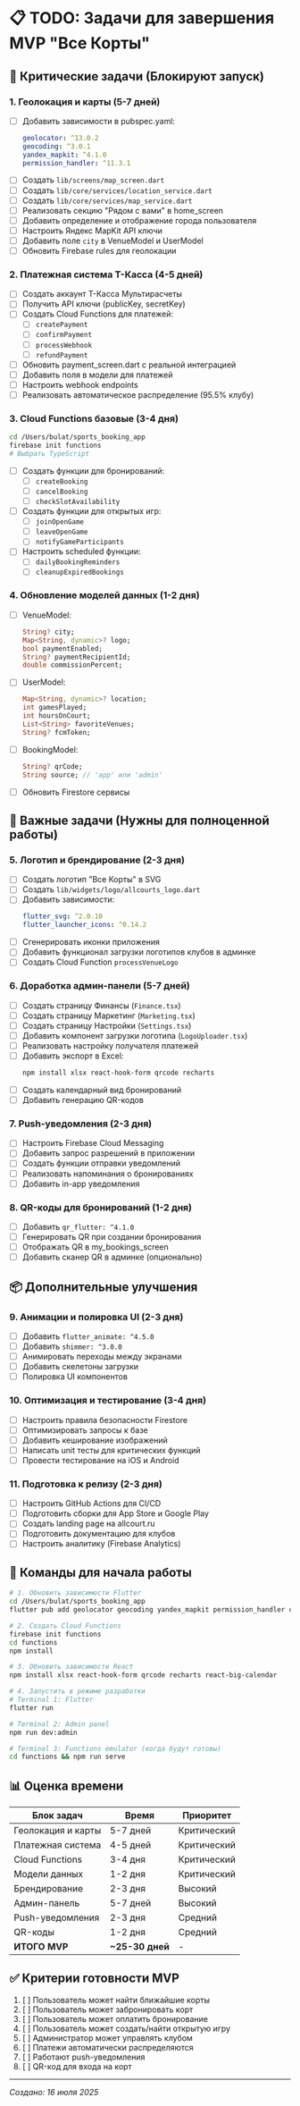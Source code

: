 # 📋 TODO: Задачи для завершения MVP "Все Корты"

## 🚨 Критические задачи (Блокируют запуск)

### 1. Геолокация и карты (5-7 дней)
- [ ] Добавить зависимости в pubspec.yaml:
  ```yaml
  geolocator: ^13.0.2
  geocoding: ^3.0.1
  yandex_mapkit: ^4.1.0
  permission_handler: ^11.3.1
  ```
- [ ] Создать `lib/screens/map_screen.dart`
- [ ] Создать `lib/core/services/location_service.dart`
- [ ] Создать `lib/core/services/map_service.dart`
- [ ] Реализовать секцию "Рядом с вами" в home_screen
- [ ] Добавить определение и отображение города пользователя
- [ ] Настроить Яндекс MapKit API ключи
- [ ] Добавить поле `city` в VenueModel и UserModel
- [ ] Обновить Firebase rules для геолокации

### 2. Платежная система Т-Касса (4-5 дней)
- [ ] Создать аккаунт Т-Касса Мультирасчеты
- [ ] Получить API ключи (publicKey, secretKey)
- [ ] Создать Cloud Functions для платежей:
  - [ ] `createPayment`
  - [ ] `confirmPayment`
  - [ ] `processWebhook`
  - [ ] `refundPayment`
- [ ] Обновить payment_screen.dart с реальной интеграцией
- [ ] Добавить поля в модели для платежей
- [ ] Настроить webhook endpoints
- [ ] Реализовать автоматическое распределение (95.5% клубу)

### 3. Cloud Functions базовые (3-4 дня)
```bash
cd /Users/bulat/sports_booking_app
firebase init functions
# Выбрать TypeScript
```
- [ ] Создать функции для бронирований:
  - [ ] `createBooking`
  - [ ] `cancelBooking`
  - [ ] `checkSlotAvailability`
- [ ] Создать функции для открытых игр:
  - [ ] `joinOpenGame`
  - [ ] `leaveOpenGame`
  - [ ] `notifyGameParticipants`
- [ ] Настроить scheduled функции:
  - [ ] `dailyBookingReminders`
  - [ ] `cleanupExpiredBookings`

### 4. Обновление моделей данных (1-2 дня)
- [ ] VenueModel:
  ```dart
  String? city;
  Map<String, dynamic>? logo;
  bool paymentEnabled;
  String? paymentRecipientId;
  double commissionPercent;
  ```
- [ ] UserModel:
  ```dart
  Map<String, dynamic>? location;
  int gamesPlayed;
  int hoursOnCourt;
  List<String> favoriteVenues;
  String? fcmToken;
  ```
- [ ] BookingModel:
  ```dart
  String? qrCode;
  String source; // 'app' или 'admin'
  ```
- [ ] Обновить Firestore сервисы

## 🎯 Важные задачи (Нужны для полноценной работы)

### 5. Логотип и брендирование (2-3 дня)
- [ ] Создать логотип "Все Корты" в SVG
- [ ] Создать `lib/widgets/logo/allcourts_logo.dart`
- [ ] Добавить зависимости:
  ```yaml
  flutter_svg: ^2.0.10
  flutter_launcher_icons: ^0.14.2
  ```
- [ ] Сгенерировать иконки приложения
- [ ] Добавить функционал загрузки логотипов клубов в админке
- [ ] Создать Cloud Function `processVenueLogo`

### 6. Доработка админ-панели (5-7 дней)
- [ ] Создать страницу Финансы (`Finance.tsx`)
- [ ] Создать страницу Маркетинг (`Marketing.tsx`)
- [ ] Создать страницу Настройки (`Settings.tsx`)
- [ ] Добавить компонент загрузки логотипа (`LogoUploader.tsx`)
- [ ] Реализовать настройку получателя платежей
- [ ] Добавить экспорт в Excel:
  ```bash
  npm install xlsx react-hook-form qrcode recharts
  ```
- [ ] Создать календарный вид бронирований
- [ ] Добавить генерацию QR-кодов

### 7. Push-уведомления (2-3 дня)
- [ ] Настроить Firebase Cloud Messaging
- [ ] Добавить запрос разрешений в приложении
- [ ] Создать функции отправки уведомлений
- [ ] Реализовать напоминания о бронированиях
- [ ] Добавить in-app уведомления

### 8. QR-коды для бронирований (1-2 дня)
- [ ] Добавить `qr_flutter: ^4.1.0`
- [ ] Генерировать QR при создании бронирования
- [ ] Отображать QR в my_bookings_screen
- [ ] Добавить сканер QR в админке (опционально)

## 📦 Дополнительные улучшения

### 9. Анимации и полировка UI (2-3 дня)
- [ ] Добавить `flutter_animate: ^4.5.0`
- [ ] Добавить `shimmer: ^3.0.0`
- [ ] Анимировать переходы между экранами
- [ ] Добавить скелетоны загрузки
- [ ] Полировка UI компонентов

### 10. Оптимизация и тестирование (3-4 дня)
- [ ] Настроить правила безопасности Firestore
- [ ] Оптимизировать запросы к базе
- [ ] Добавить кеширование изображений
- [ ] Написать unit тесты для критических функций
- [ ] Провести тестирование на iOS и Android

### 11. Подготовка к релизу (2-3 дня)
- [ ] Настроить GitHub Actions для CI/CD
- [ ] Подготовить сборки для App Store и Google Play
- [ ] Создать landing page на allcourt.ru
- [ ] Подготовить документацию для клубов
- [ ] Настроить аналитику (Firebase Analytics)

## 🔧 Команды для начала работы

```bash
# 1. Обновить зависимости Flutter
cd /Users/bulat/sports_booking_app
flutter pub add geolocator geocoding yandex_mapkit permission_handler qr_flutter flutter_svg google_fonts shimmer flutter_animate

# 2. Создать Cloud Functions
firebase init functions
cd functions
npm install

# 3. Обновить зависимости React
npm install xlsx react-hook-form qrcode recharts react-big-calendar

# 4. Запустить в режиме разработки
# Terminal 1: Flutter
flutter run

# Terminal 2: Admin panel
npm run dev:admin

# Terminal 3: Functions emulator (когда будут готовы)
cd functions && npm run serve
```

## 📊 Оценка времени

| Блок задач | Время | Приоритет |
|------------|-------|-----------|
| Геолокация и карты | 5-7 дней | Критический |
| Платежная система | 4-5 дней | Критический |
| Cloud Functions | 3-4 дня | Критический |
| Модели данных | 1-2 дня | Критический |
| Брендирование | 2-3 дня | Высокий |
| Админ-панель | 5-7 дней | Высокий |
| Push-уведомления | 2-3 дня | Средний |
| QR-коды | 1-2 дня | Средний |
| **ИТОГО MVP** | **~25-30 дней** | - |

## ✅ Критерии готовности MVP

1. [ ] Пользователь может найти ближайшие корты
2. [ ] Пользователь может забронировать корт
3. [ ] Пользователь может оплатить бронирование
4. [ ] Пользователь может создать/найти открытую игру
5. [ ] Администратор может управлять клубом
6. [ ] Платежи автоматически распределяются
7. [ ] Работают push-уведомления
8. [ ] QR-код для входа на корт

---

*Создано: 16 июля 2025*